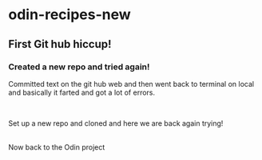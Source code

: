 # odin-recipes-new
<h2>First Git hub hiccup!</h2>
<h3>Created a new repo and tried again!</h3>

<p>Committed text on the git hub web and then went back to terminal on local and basically it farted and got a lot of errors.</p>
<br>
<p>Set up a new repo and cloned and here we are back again trying!</p>
<br>Now back to the Odin project</p>